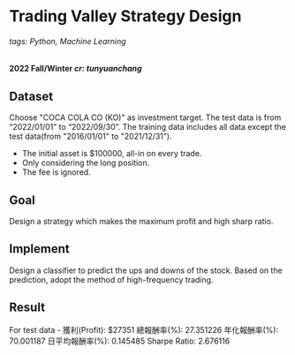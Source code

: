 # Trading Valley Strategy Design
###### tags: Python, Machine Learning

#### **2022 Fall/Winter**  *cr: tunyuanchang*

## Dataset
Choose "COCA COLA CO (KO)" as investment target.
The test data is from “2022/01/01” to “2022/09/30”.
The training data includes all data except the test data(from "2016/01/01" to "2021/12/31").
- The initial asset is $100000, all-in on every trade.
- Only considering the long position.
- The fee is ignored.

## Goal
Design a strategy which makes the maximum profit and high sharp ratio.

## Implement
Design a classifier to predict the ups and downs of the stock.
Based on the prediction, adopt the method of high-frequency trading.

## Result
For test data -
獲利(Profit): $27351
總報酬率(%): 27.351226
年化報酬率(%): 70.001187
日平均報酬率(%): 0.145485
Sharpe Ratio: 2.676116
